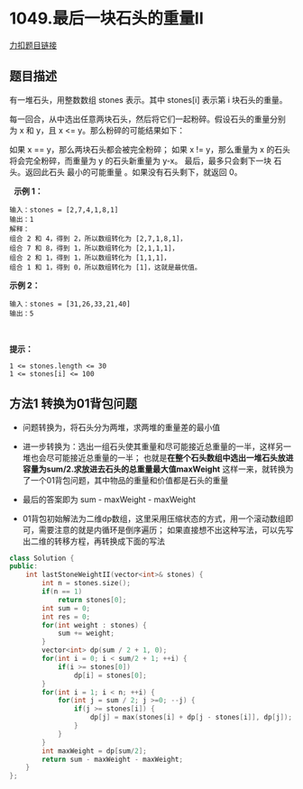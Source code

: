 <p id="最后一块石头的重量"></p>

# 1049.最后一块石头的重量II    

[力扣题目链接](https://leetcode-cn.com/problems/last-stone-weight-ii/)  


## 题目描述  

有一堆石头，用整数数组 stones 表示。其中 stones[i] 表示第 i 块石头的重量。

每一回合，从中选出任意两块石头，然后将它们一起粉碎。假设石头的重量分别为 x 和 y，且 x <= y。那么粉碎的可能结果如下：

如果 x == y，那么两块石头都会被完全粉碎；
如果 x != y，那么重量为 x 的石头将会完全粉碎，而重量为 y 的石头新重量为 y-x。
最后，最多只会剩下一块 石头。返回此石头 最小的可能重量 。如果没有石头剩下，就返回 0。

 
**示例 1：**

    输入：stones = [2,7,4,1,8,1]
    输出：1
    解释：
    组合 2 和 4，得到 2，所以数组转化为 [2,7,1,8,1]，
    组合 7 和 8，得到 1，所以数组转化为 [2,1,1,1]，
    组合 2 和 1，得到 1，所以数组转化为 [1,1,1]，
    组合 1 和 1，得到 0，所以数组转化为 [1]，这就是最优值。

**示例 2：**

    输入：stones = [31,26,33,21,40]
    输出：5
 

**提示：**

    1 <= stones.length <= 30
    1 <= stones[i] <= 100


## 方法1 转换为01背包问题  


* 问题转换为，将石头分为两堆，求两堆的重量差的最小值
* 进一步转换为：选出一组石头使其重量和尽可能接近总重量的一半，这样另一堆也会尽可能接近总重量的一半； 也就是**在整个石头数组中选出一堆石头放进容量为sum/2.求放进去石头的总重量最大值maxWeight** 这样一来，就转换为了一个01背包问题，其中物品的重量和价值都是石头的重量
* 最后的答案即为 sum - maxWeight - maxWeight


* 01背包初始解法为二维dp数组，这里采用压缩状态的方式，用一个滚动数组即可，需要注意的就是内循环是倒序遍历； 如果直接想不出这种写法，可以先写出二维的转移方程，再转换成下面的写法  


```cpp
class Solution {
public:
    int lastStoneWeightII(vector<int>& stones) {
        int n = stones.size();
        if(n == 1)
            return stones[0];
        int sum = 0;
        int res = 0;
        for(int weight : stones) {
            sum += weight;
        }
        vector<int> dp(sum / 2 + 1, 0);
        for(int i = 0; i < sum/2 + 1; ++i) {
            if(i >= stones[0])
                dp[i] = stones[0];
        }
        for(int i = 1; i < n; ++i) {
            for(int j = sum / 2; j >=0; --j) {
                if(j >= stones[i]) {
                    dp[j] = max(stones[i] + dp[j - stones[i]], dp[j]);
                }
            }
        }
        int maxWeight = dp[sum/2];
        return sum - maxWeight - maxWeight;
    }
};
```



